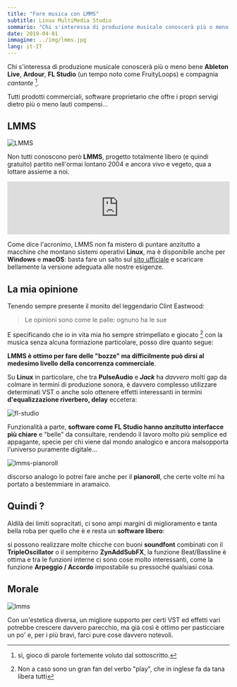 ```yaml
---
title: "Fare musica con LMMS"
subtitle: Linux MultiMedia Studio
sommario: "Chi s'interessa di produzione musicale conoscerà più o meno bene Ableton Live, Ardour, FL Studio..."
date: 2019-04-01
immagine: ../img/lmms.jpg
lang: it-IT
---
```


Chi s'interessa di produzione musicale conoscerà più o meno bene **Ableton Live**, **Ardour**, **FL Studio** (un tempo noto come FruityLoops) e compagnia _cantante_ [^cantante].

[^cantante]: sì, gioco di parole fortemente voluto dal sottoscritto.

Tutti prodotti commerciali, software proprietario che offre i propri servigi dietro più o meno lauti compensi... 

## LMMS

![LMMS](https://upload.wikimedia.org/wikipedia/commons/7/77/LMMS_1.0.0.png)

Non tutti conoscono però **LMMS**, progetto totalmente libero (e quindi gratuito) partito nell'ormai lontano 2004 e ancora vivo e vegeto, qua a lottare assieme a noi.

<iframe style="border: 0; width: 100%; height: 120px;" src="https://bandcamp.com/EmbeddedPlayer/album=1624732570/size=large/bgcol=ffffff/linkcol=0687f5/tracklist=false/artwork=small/transparent=true/" seamless><a href="http://lmmsartists.bandcamp.com/album/the-best-of-lmms-vol-5">The Best of LMMS Vol. 5 by LMMS Artists</a></iframe>

Come dice l'acronimo, LMMS non fa mistero di puntare anzitutto a macchine che montano sistemi operativi **Linux**, ma è disponibile anche per **Windows** e **macOS**: basta fare un salto sul [sito ufficiale](https://lmms.io/) e scaricare bellamente la versione adeguata alle nostre esigenze.

## La mia opinione

Tenendo sempre presente il monito del leggendario Clint Eastwood:

> Le opinioni sono come le palle: ognuno ha le sue

E specificando che io in vita mia ho sempre strimpellato e giocato [^play] con la musica senza alcuna formazione particolare, posso dire quanto segue: 

**LMMS è ottimo per fare delle "bozze" ma difficilmente può dirsi al medesimo livello della concorrenza commerciale**.

[^play]: Non a caso sono un gran fan del verbo "play", che in inglese fa da tana libera tutti

Su **Linux** in particolare, che tra **PulseAudio** e **_Jack_** ha _davvero_ molti gap da colmare in termini di produzione sonora, è davvero complesso utilizzare determinati VST o anche solo ottenere effetti interessanti in termini **d'equalizzazione riverbero, delay** eccetera: 

![fl-studio](https://www.image-line.com/flstudio/fl12full_1.jpg)

Funzionalità a parte, **software come FL Studio hanno anzitutto interfacce più chiare** e "belle" da consultare, rendendo il lavoro molto più semplice ed appagante, specie per chi viene dal mondo analogico e ancora malsopporta l'universo puramente digitale...

![lmms-pianoroll](https://lmms.io/wiki/images/thumb/3/3a/Piano_Roll1.0.0.png/600px-Piano_Roll1.0.0.png)

discorso analogo lo potrei fare anche per il **pianoroll**, che certe volte mi ha portato a bestemmiare in aramaico.

## Quindi ?

Aldilà dei limiti sopracitati, ci sono ampi margini di miglioramento e tanta bella roba per quello che è e resta un **software libero**: 

si possono realizzare molte chicche con buoni **soundfont** combinati con il **TripleOscillator** o il sempiterno **ZynAddSubFX**, la funzione Beat/Bassline è ottima e tra le funzioni interne ci sono cose molto interessanti, come la funzione **Arpeggio / Accordo** impostabile su pressoché qualsiasi cosa.

## Morale

![lmms](https://lmms.io/img/screen.png)

Con un'estetica diversa, un migliore supporto per certi VST ed effetti vari potrebbe crescere davvero parecchio, ma già così è ottimo per pasticciare un po' e, per i più bravi, farci pure cose davvero notevoli.
